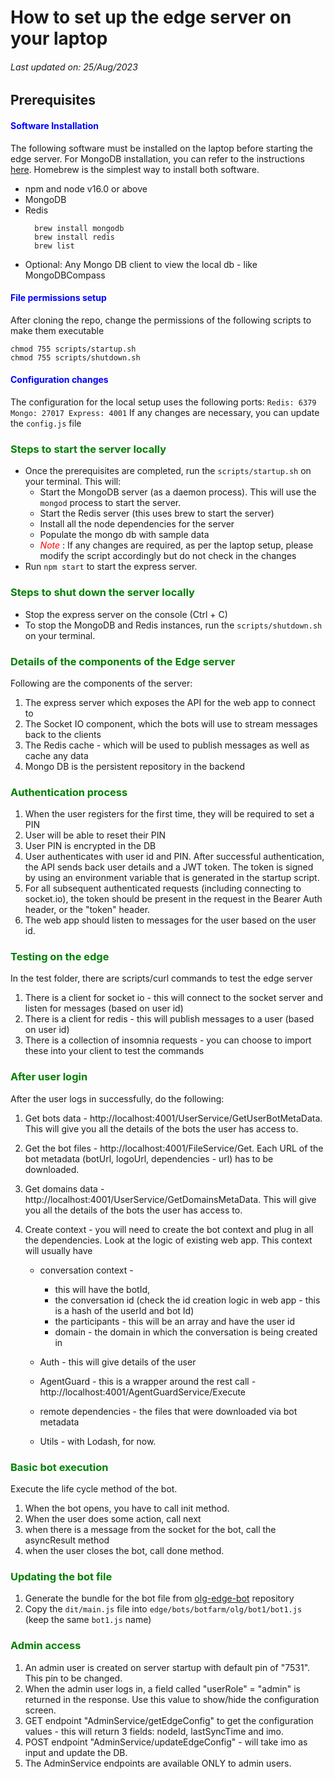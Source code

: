 # How to set up the edge server on your laptop
###### Last updated on: 25/Aug/2023

## Prerequisites
#### <span style="color: blue"> Software Installation </span>
The following software must be installed on the laptop before starting the edge server. 
For MongoDB installation, you can refer to the instructions [here](https://www.mongodb.com/docs/v3.0/tutorial/install-mongodb-on-os-x/). 
Homebrew is the simplest way to install both software. 

- npm and node v16.0 or above
- MongoDB 
- Redis
    ``` 
      brew install mongodb
      brew install redis
      brew list
    ```
- Optional: Any Mongo DB client to view the local db - like MongoDBCompass

#### <span style="color: blue"> File permissions setup </span>
After cloning the repo, change the permissions of the following scripts to make them executable
```
chmod 755 scripts/startup.sh
chmod 755 scripts/shutdown.sh
```
#### <span style="color: blue"> Configuration changes </span>
The configuration for the local setup uses the following ports:
    ```
      Redis: 6379
      Mongo: 27017
      Express: 4001
    ```
If any changes are necessary, you can update the `config.js` file

### <span style="color: green"> Steps to start the server locally </span>
- Once the prerequisites are completed, run the `scripts/startup.sh` on your terminal. This will:
    - Start the MongoDB server (as a daemon process). This will use the `mongod` process to start the server.
    - Start the Redis server (this uses brew to start the server)
    - Install all the node dependencies for the server
    - Populate the mongo db with sample data
    - <span style="color: red">*Note* </span>: If any changes are required, as per the laptop setup, please modify the script accordingly but do not check in the changes
- Run `npm start` to start the express server.

### <span style="color: green"> Steps to shut down the server locally </span>
- Stop the express server on the console (Ctrl + C)
- To stop the MongoDB and Redis instances, run the `scripts/shutdown.sh` on your terminal.   

### <span style="color: green"> Details of the components of the Edge server
Following are the components of the server: 
1. The express server which exposes the API for the web app to connect to
2. The Socket IO component, which the bots will use to stream messages back to the clients
3. The Redis cache - which will be used to publish messages as well as cache any data
4. Mongo DB is the persistent repository in the backend

### <span style="color: green"> Authentication process
1. When the user registers for the first time, they will be required to set a PIN
2. User will be able to reset their PIN
3. User PIN is encrypted in the DB
4. User authenticates with user id and PIN. After successful authentication, the API sends back user details and a JWT token. The token is signed by using an environment variable that is generated in the startup script.
5. For all subsequent authenticated requests (including connecting to socket.io), the token should be present in the request in the Bearer Auth header, or the "token" header.
6. The web app should listen to messages for the user based on the user id.

### <span style="color: green"> Testing on the edge
In the test folder, there are scripts/curl commands to test the edge server
1. There is a client for socket io - this will connect to the socket server and listen for messages (based on user id)
2. There is a client for redis - this will publish messages to a user (based on user id)
3. There is a collection of insomnia requests - you can choose to import these into your client to test the commands

### <span style="color: green"> After user login
After the user logs in successfully, do the following:

1. Get bots data - http://localhost:4001/UserService/GetUserBotMetaData. This will give you all the details of the bots the user has access to.
2. Get the bot files - http://localhost:4001/FileService/Get. Each URL of the bot metadata (botUrl, logoUrl, dependencies - url) has to be downloaded.
3. Get domains data - http://localhost:4001/UserService/GetDomainsMetaData. This will give you all the details of the bots the user has access to.
4. Create context - you will need to create the bot context and plug in all the dependencies. Look at the logic of existing web app.
   This context will usually have
   
   - conversation context -
     - this will have the botId,
     - the conversation id (check the id creation logic in web app - this is a hash of the userId and bot Id)
     - the participants - this will be an array and have the user id
     - domain - the domain in which the conversation is being created in
     
   - Auth - this will give details of the user
   - AgentGuard - this is a wrapper around the rest call - http://localhost:4001/AgentGuardService/Execute
   - remote dependencies - the files that were downloaded via bot metadata
   - Utils - with Lodash, for now.

### <span style="color: green"> Basic bot execution
Execute the life cycle method of the bot. 

1. When the bot opens, you have to call init method.
2. When the user does some action, call next
3. when there is a message from the socket for the bot, call the asyncResult method
4. when the user closes the bot, call done method.

### <span style="color: green"> Updating the bot file 
1. Generate the bundle for the bot file from [olg-edge-bot](https://bitbucket.org/frontm/olg-edge-bot) repository
2. Copy the `dit/main.js` file into `edge/bots/botfarm/olg/bot1/bot1.js` (keep the same `bot1.js` name)

### <span style="color: green"> Admin access
1. An admin user is created on server startup with default pin of "7531". This pin to be changed.
2. When the admin user logs in, a field called "userRole" = "admin" is returned in the response. Use this value to show/hide the configuration screen.
3. GET endpoint "AdminService/getEdgeConfig" to get the configuration values - this will return 3 fields: nodeId, lastSyncTime and imo.
4. POST endpoint "AdminService/updateEdgeConfig" - will take imo as input and update the DB.
5. The AdminService endpoints are available ONLY to admin users. 
